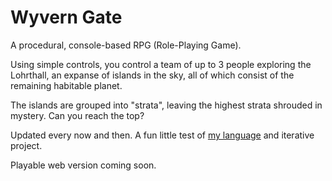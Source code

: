 Wyvern Gate
===========

A procedural, console-based RPG (Role-Playing Game).

Using simple controls, you control a team of 
up to 3 people exploring the Lohrthall, an 
expanse of islands in the sky, all of which 
consist of the remaining habitable planet.

The islands are grouped into "strata", leaving 
the highest strata shrouded in mystery.
Can you reach the top?




Updated every now and then.
A fun little test of [my language](http://github.com/jcorks/matte) 
and iterative project.

Playable web version coming soon.
  
